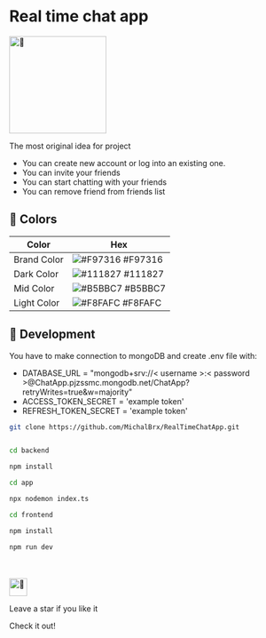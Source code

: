 # Real time chat app

<img src="https://fonts.gstatic.com/s/e/notoemoji/latest/1f680/512.gif" alt="🚀" width="175" height="175">

The most original idea for project 

* You can create new account or log into an existing one.
* You can invite your friends
* You can start chatting with your friends
* You can remove friend from friends list

## 🎨 Colors 

| Color           | Hex                                                                  |
| --------------- | -------------------------------------------------------------------- |
| Brand Color     | ![#F97316](https://via.placeholder.com/15/F97316/F97316.png) #F97316 |
| Dark Color      | ![#111827](https://via.placeholder.com/15/111827/111827.png) #111827 |
| Mid Color       | ![#B5BBC7](https://via.placeholder.com/15/B5BBC7/B5BBC7.png) #B5BBC7 |
| Light Color     | ![#F8FAFC](https://via.placeholder.com/15/F8FAFC/F8FAFC.png) #F8FAFC |

## 📔 Development

You have to make connection to mongoDB and create .env file with:
* DATABASE_URL = "mongodb+srv://< username >:< password >@ChatApp.pjzssmc.mongodb.net/ChatApp?retryWrites=true&w=majority"
* ACCESS_TOKEN_SECRET = 'example token'
* REFRESH_TOKEN_SECRET = 'example token'

```bash
git clone https://github.com/MichalBrx/RealTimeChatApp.git
```

```bash

cd backend

npm install

cd app

npx nodemon index.ts
```
```bash
cd frontend

npm install

npm run dev
```

<br/>
<br/>

<img src="https://fonts.gstatic.com/s/e/notoemoji/latest/1f31f/512.gif" alt="🌟" width="32" height="32">

Leave a star if you like it 

Check it out!

